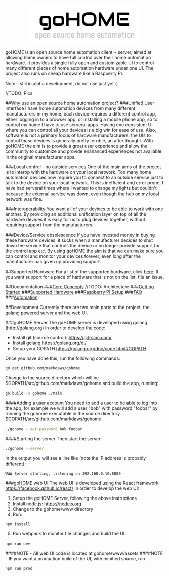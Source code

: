 <p align="center">
<img src="logo.png" />
</p>
goHOME is an open source home automation client + server, aimed at allowing home owners to have full control over their home automation hardware. It provides a single fully open and customizable UI to control many different pieces of home automation hardware under one UI. The project also runs on cheap hardware like a Raspberry PI.

Note - still in alpha development, do not use just yet :)

//TODO: Pics

##Why use an open source home automation project?
###Unified User Interface
I have home automation devices from many different manufacturers in my home, each device requires a different control app, either logging in to a browser app, or installing a mobile phone app, so to control my home I have to use serveral apps. Having one consistent UI where you can control all your devices is a big win for ease of use.  Also, software is not a primary focus of hardware manufacturers, the UIs to control these devices is generally pretty terrible, an after thought. With goHOME the aim is to provide a great user experience and allow the community to customize and provide enahanced experiences not available in the original manufacturer apps.

###Local control - no outside services
One of the main aims of the project is to interop with the hardware on your local network.  Too many home automation devices now require you to connect to an outside service just to talk to the device on your local network.  This is inefficient and error prone.  I have had serveral times where I wanted to change my lights but couldn't because the external service was down, even though the hub on my local network was fine.

###Interoperability
You want all of your devices to be able to work with one another.  By providing an additional unification layer on top of all the hardware devices it is easy for us to plug devices together, without requiring support from the manufacturers.

###Device/Service obsolescence
If you have invested money in buying these hardware devices, it sucks when a manufacturer decides to shut down the service that controls the device or no longer provide support for the control app etc.  By using goHOME the aim is that we can make sure you can control and monitor your devices forever, even long after the manufacturer has given up providing support. 

##Supported Hardware
For a list of the supported hardware, click <a href="docs/supported_hardware.md">here</a>.  If you want support for a piece of hardware that is not on the list, file an issue.

##Documentation
###[Core Concepts](docs/core_concepts.md)
//TODO: Architecture
###[Getting Started](docs/getting_started.md)
###[Supported Hardware](docs/supported_hardware.md)
###[Raspberry PI Setup](docs/raspberrypi_manual.md)
###[FAQ](docs/faq.md)
###[Automation](docs/automation.md)

##Development
Currently there are two main parts to the project, the golang powered server and the web UI.

###goHOME Server
The goHOME server is developed using golang (http://golang.org) In order to develop the code:

  - Install git (source control): https://git-scm.com/
  - Install golang https://golang.org/dl/
  - Setup your GOPATH https://golang.org/doc/code.html#GOPATH

Once you have done this, run the following commands:
```bash
go get github.com/markdaws/gohome
```

Change to the source directory which will be $GOPATH/src/github.com/markdaws/gohome and build the app, running:
```bash
go build -o gohome ./main
```

####Adding a user account
You need to add a user to be able to log into the app, for example we will add a user "bob" with password "foobar" by running the gohome executable in the source directory $GOPATH/src/github.com/markdaws/gohome

```bash
./gohome --set-password bob foobar
```

####Starting the server
Then start the server:
```bash
./gohome --server
```
In the output you will see a line like (note the IP address is probably different):
```
WWW Server starting, listening on 192.168.0.10:8000
```

###goHOME web UI
The web UI is developed using the React framework: https://facebook.github.io/react/ In order to develop the web UI:
 1. Setup the goHOME Server, following the above instructions
 2. Install node.js: https://nodejs.org
 3. Change to the gohome/www directory
 4. Run:
 
 ```bash
 npm install
 ```
 5. Run webpack to monitor file changes and build the UI:
 
 ```bash
 npm run dev
 ```

####NOTE - All web UI code is located at gohome/www/assets
####NOTE - IF you want a production build of the UI, with minified source, run
```bash
npm run prod
```
